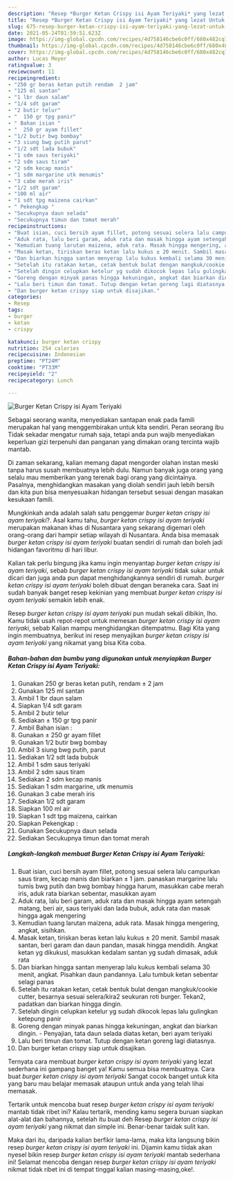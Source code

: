 ```yaml
---
description: "Resep *Burger Ketan Crispy isi Ayam Teriyaki* yang lezat Untuk Jualan"
title: "Resep *Burger Ketan Crispy isi Ayam Teriyaki* yang lezat Untuk Jualan"
slug: 675-resep-burger-ketan-crispy-isi-ayam-teriyaki-yang-lezat-untuk-jualan
date: 2021-05-24T01:59:51.623Z
image: https://img-global.cpcdn.com/recipes/4d758146cbe6c0ff/680x482cq70/burger-ketan-crispy-isi-ayam-teriyaki-foto-resep-utama.jpg
thumbnail: https://img-global.cpcdn.com/recipes/4d758146cbe6c0ff/680x482cq70/burger-ketan-crispy-isi-ayam-teriyaki-foto-resep-utama.jpg
cover: https://img-global.cpcdn.com/recipes/4d758146cbe6c0ff/680x482cq70/burger-ketan-crispy-isi-ayam-teriyaki-foto-resep-utama.jpg
author: Lucas Meyer
ratingvalue: 3
reviewcount: 11
recipeingredient:
- "250 gr beras ketan putih rendam  2 jam"
- "125 ml santan"
- "1 lbr daun salam"
- "1/4 sdt garam"
- "2 butir telur"
- "  150 gr tpg panir"
- " Bahan isian "
- "  250 gr ayam fillet"
- "1/2 butir bwg bombay"
- "3 siung bwg putih parut"
- "1/2 sdt lada bubuk"
- "1 sdm saus teriyaki"
- "2 sdm saus tiram"
- "2 sdm kecap manis"
- "1 sdm margarine utk menumis"
- "3 cabe merah iris"
- "1/2 sdt garam"
- "100 ml air"
- "1 sdt tpg maizena cairkan"
- " Pekengkap "
- "Secukupnya daun selada"
- "Secukupnya timun dan tomat merah"
recipeinstructions:
- "Buat isian, cuci bersih ayam fillet, potong sesuai selera lalu campurkan saus tiram, kecap manis dan biarkan ± 1 jam. panaskan margarine lalu tumis bwg putih dan bwg bombay hingga harum, masukkan cabe merah iris, aduk rata biarkan sebentar, masukkan ayam"
- "Aduk rata, lalu beri garam, aduk rata dan masak hingga ayam setengah matang, beri air, saus teriyaki dan lada bubuk, aduk rata dan masak hingga agak mengering"
- "Kemudian tuang larutan maizena, aduk rata. Masak hingga mengering, angkat, sisihkan."
- "Masak ketan, tiriskan beras ketan lalu kukus ± 20 menit. Sambil masak santan, beri garam dan daun pandan, masak hingga mendidih. Angkat ketan yg dikukusl, masukkan kedalam santan yg sudah dimasak, aduk rata"
- "Dan biarkan hingga santan menyerap lalu kukus kembali selama 30 menit, angkat. Pisahkan daun pandannya. Lalu tumbuk ketan sebentar selagi panas"
- "Setelah itu ratakan ketan, cetak bentuk bulat dengan mangkuk/cookie cutter, besarnya sesuai selera/kira2 seukuran roti burger. Tekan2, padatkan dan biarkan hingga dingin."
- "Setelah dingin celupkan ketelur yg sudah dikocok lepas lalu gulingkan ketepung panir"
- "Goreng dengan minyak panas hingga kekuningan, angkat dan biarkan dingin.  Penyajian, tata daun selada diatas ketan, beri ayam teriyaki"
- "Lalu beri timun dan tomat. Tutup dengan ketan goreng lagi diatasnya."
- "Dan burger ketan crispy siap untuk disajikan."
categories:
- Resep
tags:
- burger
- ketan
- crispy

katakunci: burger ketan crispy 
nutrition: 254 calories
recipecuisine: Indonesian
preptime: "PT24M"
cooktime: "PT33M"
recipeyield: "2"
recipecategory: Lunch

---
```



![*Burger Ketan Crispy isi Ayam Teriyaki*](https://img-global.cpcdn.com/recipes/4d758146cbe6c0ff/680x482cq70/burger-ketan-crispy-isi-ayam-teriyaki-foto-resep-utama.jpg)

Sebagai seorang wanita, menyediakan santapan enak pada famili merupakan hal yang menggembirakan untuk kita sendiri. Peran seorang ibu Tidak sekadar mengatur rumah saja, tetapi anda pun wajib menyediakan keperluan gizi terpenuhi dan panganan yang dimakan orang tercinta wajib mantab.

Di zaman  sekarang, kalian memang dapat mengorder olahan instan meski tanpa harus susah membuatnya lebih dulu. Namun banyak juga orang yang selalu mau memberikan yang terenak bagi orang yang dicintainya. Pasalnya, menghidangkan masakan yang diolah sendiri jauh lebih bersih dan kita pun bisa menyesuaikan hidangan tersebut sesuai dengan masakan kesukaan famili. 



Mungkinkah anda adalah salah satu penggemar *burger ketan crispy isi ayam teriyaki*?. Asal kamu tahu, *burger ketan crispy isi ayam teriyaki* merupakan makanan khas di Nusantara yang sekarang digemari oleh orang-orang dari hampir setiap wilayah di Nusantara. Anda bisa memasak *burger ketan crispy isi ayam teriyaki* buatan sendiri di rumah dan boleh jadi hidangan favoritmu di hari libur.

Kalian tak perlu bingung jika kamu ingin menyantap *burger ketan crispy isi ayam teriyaki*, sebab *burger ketan crispy isi ayam teriyaki* tidak sukar untuk dicari dan juga anda pun dapat menghidangkannya sendiri di rumah. *burger ketan crispy isi ayam teriyaki* boleh dibuat dengan beraneka cara. Saat ini sudah banyak banget resep kekinian yang membuat *burger ketan crispy isi ayam teriyaki* semakin lebih enak.

Resep *burger ketan crispy isi ayam teriyaki* pun mudah sekali dibikin, lho. Kamu tidak usah repot-repot untuk memesan *burger ketan crispy isi ayam teriyaki*, sebab Kalian mampu menghidangkan ditempatmu. Bagi Kita yang ingin membuatnya, berikut ini resep menyajikan *burger ketan crispy isi ayam teriyaki* yang nikamat yang bisa Kita coba.

<!--inarticleads1-->

##### Bahan-bahan dan bumbu yang digunakan untuk menyiapkan *Burger Ketan Crispy isi Ayam Teriyaki*:

1. Gunakan 250 gr beras ketan putih, rendam ± 2 jam
1. Gunakan 125 ml santan
1. Ambil 1 lbr daun salam
1. Siapkan 1/4 sdt garam
1. Ambil 2 butir telur
1. Sediakan  ± 150 gr tpg panir
1. Ambil  Bahan isian :
1. Gunakan  ± 250 gr ayam fillet
1. Gunakan 1/2 butir bwg bombay
1. Ambil 3 siung bwg putih, parut
1. Sediakan 1/2 sdt lada bubuk
1. Ambil 1 sdm saus teriyaki
1. Ambil 2 sdm saus tiram
1. Sediakan 2 sdm kecap manis
1. Sediakan 1 sdm margarine, utk menumis
1. Gunakan 3 cabe merah iris
1. Sediakan 1/2 sdt garam
1. Siapkan 100 ml air
1. Siapkan 1 sdt tpg maizena, cairkan
1. Siapkan  Pekengkap :
1. Gunakan Secukupnya daun selada
1. Sediakan Secukupnya timun dan tomat merah




<!--inarticleads2-->

##### Langkah-langkah membuat *Burger Ketan Crispy isi Ayam Teriyaki*:

1. Buat isian, cuci bersih ayam fillet, potong sesuai selera lalu campurkan saus tiram, kecap manis dan biarkan ± 1 jam. panaskan margarine lalu tumis bwg putih dan bwg bombay hingga harum, masukkan cabe merah iris, aduk rata biarkan sebentar, masukkan ayam
1. Aduk rata, lalu beri garam, aduk rata dan masak hingga ayam setengah matang, beri air, saus teriyaki dan lada bubuk, aduk rata dan masak hingga agak mengering
1. Kemudian tuang larutan maizena, aduk rata. Masak hingga mengering, angkat, sisihkan.
1. Masak ketan, tiriskan beras ketan lalu kukus ± 20 menit. Sambil masak santan, beri garam dan daun pandan, masak hingga mendidih. Angkat ketan yg dikukusl, masukkan kedalam santan yg sudah dimasak, aduk rata
1. Dan biarkan hingga santan menyerap lalu kukus kembali selama 30 menit, angkat. Pisahkan daun pandannya. Lalu tumbuk ketan sebentar selagi panas
1. Setelah itu ratakan ketan, cetak bentuk bulat dengan mangkuk/cookie cutter, besarnya sesuai selera/kira2 seukuran roti burger. Tekan2, padatkan dan biarkan hingga dingin.
1. Setelah dingin celupkan ketelur yg sudah dikocok lepas lalu gulingkan ketepung panir
1. Goreng dengan minyak panas hingga kekuningan, angkat dan biarkan dingin.  - Penyajian, tata daun selada diatas ketan, beri ayam teriyaki
1. Lalu beri timun dan tomat. Tutup dengan ketan goreng lagi diatasnya.
1. Dan burger ketan crispy siap untuk disajikan.




Ternyata cara membuat *burger ketan crispy isi ayam teriyaki* yang lezat sederhana ini gampang banget ya! Kamu semua bisa membuatnya. Cara buat *burger ketan crispy isi ayam teriyaki* Sangat cocok banget untuk kita yang baru mau belajar memasak ataupun untuk anda yang telah lihai memasak.

Tertarik untuk mencoba buat resep *burger ketan crispy isi ayam teriyaki* mantab tidak ribet ini? Kalau tertarik, mending kamu segera buruan siapkan alat-alat dan bahannya, setelah itu buat deh Resep *burger ketan crispy isi ayam teriyaki* yang nikmat dan simple ini. Benar-benar taidak sulit kan. 

Maka dari itu, daripada kalian berfikir lama-lama, maka kita langsung bikin resep *burger ketan crispy isi ayam teriyaki* ini. Dijamin kamu tiidak akan nyesel bikin resep *burger ketan crispy isi ayam teriyaki* mantab sederhana ini! Selamat mencoba dengan resep *burger ketan crispy isi ayam teriyaki* nikmat tidak ribet ini di tempat tinggal kalian masing-masing,oke!.

